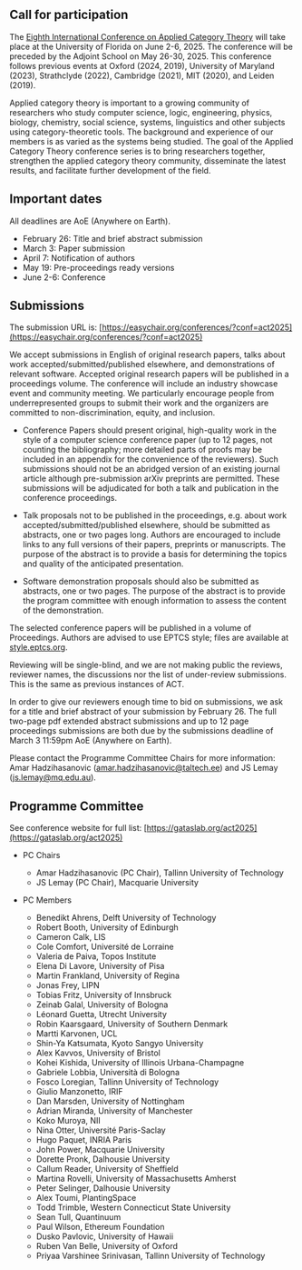 ## Call for participation

The [Eighth International Conference on Applied Category Theory](https://gataslab.org/act2025) will take place at the University of Florida on June 2-6, 2025\. The conference will be preceded by the Adjoint School on May 26-30, 2025\. This conference follows previous events at Oxford (2024, 2019), University of Maryland (2023), Strathclyde (2022), Cambridge (2021), MIT (2020), and Leiden (2019).

Applied category theory is important to a growing community of researchers who study computer science, logic, engineering, physics, biology, chemistry, social science, systems, linguistics and other subjects using category-theoretic tools. The background and experience of our members is as varied as the systems being studied. The goal of the Applied Category Theory conference series is to bring researchers together, strengthen the applied category theory community, disseminate the latest results, and facilitate further development of the field.


## Important dates

All deadlines are AoE (Anywhere on Earth).

* February 26: Title and brief abstract submission  
* March 3: Paper submission  
* April 7: Notification of authors  
* May 19: Pre-proceedings ready versions  
* June 2-6: Conference

## Submissions

The submission URL is: [https://easychair.org/conferences/?conf=act2025](https://easychair.org/conferences/?conf=act2025) 

We accept submissions in English of original research papers, talks about work accepted/submitted/published elsewhere, and demonstrations of relevant software. Accepted original research papers will be published in a proceedings volume. The conference will include an industry showcase event and community meeting. We particularly encourage people from underrepresented groups to submit their work and the organizers are committed to non-discrimination, equity, and inclusion.

* Conference Papers should present original, high-quality work in the style of a computer science conference paper (up to 12 pages, not counting the bibliography; more detailed parts of proofs may be included in an appendix for the convenience of the reviewers). Such submissions should not be an abridged version of an existing journal article although pre-submission arXiv preprints are permitted. These submissions will be adjudicated for both a talk and publication in the conference proceedings.

* Talk proposals not to be published in the proceedings, e.g. about work accepted/submitted/published elsewhere, should be submitted as abstracts, one or two pages long. Authors are encouraged to include links to any full versions of their papers, preprints or manuscripts. The purpose of the abstract is to provide a basis for determining the topics and quality of the anticipated presentation.

* Software demonstration proposals should also be submitted as abstracts, one or two pages. The purpose of the abstract is to provide the program committee with enough information to assess the content of the demonstration.

The selected conference papers will be published in a volume of Proceedings. Authors are advised to use EPTCS style; files are available at [style.eptcs.org](https://style.eptcs.org).

Reviewing will be single-blind, and we are not making public the reviews, reviewer names, the discussions nor the list of under-review submissions. This is the same as previous instances of ACT.

In order to give our reviewers enough time to bid on submissions, we ask for a title and brief abstract of your submission by February 26\. The full two-page pdf extended abstract submissions and up to 12 page proceedings submissions are both due by the submissions deadline of March 3 11:59pm AoE (Anywhere on Earth).

Please contact the Programme Committee Chairs for more information: Amar Hadzihasanovic ([amar.hadzihasanovic@taltech.ee](mailto:amar@ioc.ee)) and JS Lemay ([js.lemay@mq.edu.au](mailto:js.lemay@mq.edu.au)).

## Programme Committee

See conference website for full list: [https://gataslab.org/act2025](https://gataslab.org/act2025)

* PC Chairs
  - Amar Hadzihasanovic (PC Chair), Tallinn University of Technology
  - JS Lemay (PC Chair), Macquarie University

* PC Members  
  - Benedikt Ahrens, Delft University of Technology
  - Robert Booth, University of Edinburgh
  - Cameron Calk, LIS
  - Cole Comfort, Université de Lorraine
  - Valeria de Paiva, Topos Institute 
  - Elena Di Lavore, University of Pisa
  - Martin Frankland, University of Regina
  - Jonas Frey, LIPN
  - Tobias Fritz, University of Innsbruck 
  - Zeinab Galal, University of Bologna 
  - Léonard Guetta, Utrecht University
  - Robin Kaarsgaard, University of Southern Denmark
  - Martti Karvonen, UCL
  - Shin-Ya Katsumata, Kyoto Sangyo University
  - Alex Kavvos, University of Bristol
  - Kohei Kishida, University of Illinois Urbana-Champagne
  - Gabriele Lobbia, Università di Bologna
  - Fosco Loregian, Tallinn University of Technology
  - Giulio Manzonetto, IRIF
  - Dan Marsden, University of Nottingham
  - Adrian Miranda, University of Manchester
  - Koko Muroya, NII
  - Nina Otter, Université Paris-Saclay
  - Hugo Paquet, INRIA Paris
  - John Power, Macquarie University
  - Dorette Pronk, Dalhousie University
  - Callum Reader, University of Sheffield 
  - Martina Rovelli, University of Massachusetts Amherst
  - Peter Selinger, Dalhousie University
  - Alex Toumi, PlantingSpace
  - Todd Trimble, Western Connecticut State University
  - Sean Tull, Quantinuum
  - Paul Wilson, Ethereum Foundation 
  - Dusko Pavlovic, University of Hawaii
  - Ruben Van Belle, University of Oxford
  - Priyaa Varshinee Srinivasan, Tallinn University of Technology
